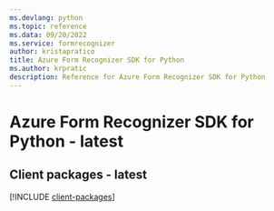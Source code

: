 ```yaml
---
ms.devlang: python
ms.topic: reference
ms.data: 09/20/2022
ms.service: formrecognizer
author: kristapratico
title: Azure Form Recognizer SDK for Python
ms.author: krpratic
description: Reference for Azure Form Recognizer SDK for Python
---
```

# Azure Form Recognizer SDK for Python - latest

## Client packages - latest
[!INCLUDE [client-packages](form-recognizer-client-index.md)]